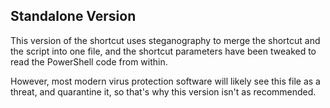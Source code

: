 ## Standalone Version

This version of the shortcut uses steganography to merge the shortcut and the script into one file, and the shortcut parameters have been tweaked to read the PowerShell code from within.

However, most modern virus protection software will likely see this file as a threat, and quarantine it, so that's why this version isn't as recommended.
